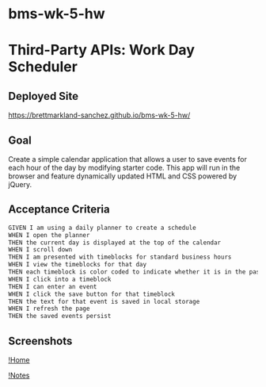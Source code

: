 # bms-wk-5-hw
# Third-Party APIs: Work Day Scheduler

## Deployed Site
https://brettmarkland-sanchez.github.io/bms-wk-5-hw/

## Goal

Create a simple calendar application that allows a user to save events for each hour of the day by modifying starter code. This app will run in the browser and feature dynamically updated HTML and CSS powered by jQuery.

## Acceptance Criteria

```md
GIVEN I am using a daily planner to create a schedule
WHEN I open the planner
THEN the current day is displayed at the top of the calendar
WHEN I scroll down
THEN I am presented with timeblocks for standard business hours
WHEN I view the timeblocks for that day
THEN each timeblock is color coded to indicate whether it is in the past, present, or future
WHEN I click into a timeblock
THEN I can enter an event
WHEN I click the save button for that timeblock
THEN the text for that event is saved in local storage
WHEN I refresh the page
THEN the saved events persist
```

## Screenshots

[!Home](./assets/images/home.png)

[!Notes](./assets/images/notes.png)